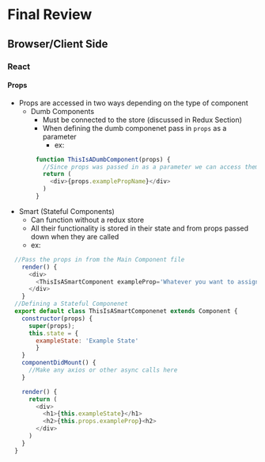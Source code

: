 # Final Review

## Browser/Client Side

### React

#### Props

- Props are accessed in two ways depending on the type of component
  - Dumb Components
    - Must be connected to the store (discussed in Redux Section)
    - When defining the dumb componenet pass in `props` as a parameter
      - ex:

```javascript
        function ThisIsADumbComponent(props) {
          //Since props was passed in as a parameter we can access them:
          return (
            <div>{props.examplePropName}</div>
          )
        }
```
  - Smart (Stateful Components)
    - Can function without a redux store
    - All their functionality is stored in their state and from props passed down when they are called
    - ex:

```javascript
  //Pass the props in from the Main Component file
    render() {
      <div>
        <ThisIsASmartComponent exampleProp='Whatever you want to assign it'/>
      </div>
    }
  //Defining a Stateful Componenet
  export default class ThisIsASmartComponenet extends Component {
    constructor(props) {
      super(props);
      this.state = {
        exampleState: 'Example State'
        }
    }
    componentDidMount() {
      //Make any axios or other async calls here
    }

    render() {
      return (
        <div>
          <h1>{this.exampleState}</h1>
          <h2>{this.props.exampleProp}<h2>
        </div>
      )
    }
  }
```
